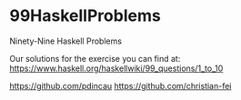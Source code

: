 # 99HaskellProblems
Ninety-Nine Haskell Problems

Our solutions for the exercise you can find at: https://www.haskell.org/haskellwiki/99_questions/1_to_10

https://github.com/pdincau
https://github.com/christian-fei
